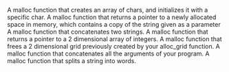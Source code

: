 A malloc function that creates an array of chars, and initializes it with a specific char.
A malloc function that returns a pointer to a newly allocated space in memory, which contains a copy of the string given as a parameter
A malloc function that concatenates two strings.
A malloc function that returns a pointer to a 2 dimensional array of integers.
A malloc  function that frees a 2 dimensional grid previously created by your alloc_grid function.
A malloc function that concatenates all the arguments of your program.
A malloc function that splits a string into words.
